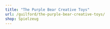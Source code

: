 ```yaml
---
title: "The Purple Bear Creative Toys"
url: /guilford/the-purple-bear-creative-toys/
shop: Spielzeug
---
```

